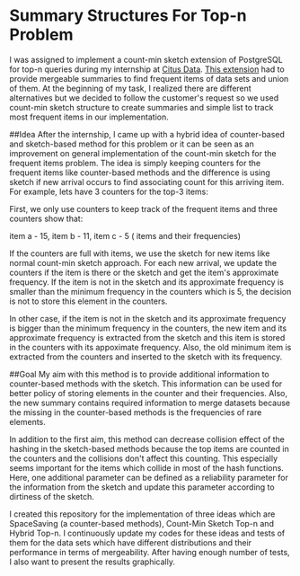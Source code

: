 # Summary Structures For Top-n Problem
I was assigned to implement a count-min sketch extension of PostgreSQL for top-n queries during my internship at [Citus Data](https://www.citusdata.com/). [This extension](https://github.com/citusdata/cms_topn) had to provide mergeable summaries to find frequent items of data sets and union of them. At the beginning of my task, I realized there are different alternatives but we decided to follow the customer's request so we used count-min sketch structure to create summaries and simple list to track most frequent items in our implementation.

##Idea
After the internship, I came up with a hybrid idea of counter-based and sketch-based method for this problem or it can be seen as an improvement on general implementation of the count-min sketch for the frequent items problem. The idea is simply keeping counters for the frequent items like counter-based methods and the difference is using sketch if new arrival occurs to find associating count for this arriving item. For example, lets have 3 counters for the top-3 items:

First, we only use counters to keep track of the frequent items and three counters show that:

item a - 15, item b - 11, item c - 5 ( items and their frequencies)

If the counters are full with items, we use the sketch for new items like normal count-min sketch approach. For each new arrival, we update the counters if the item is there or the sketch and get the item's approximate frequency. If the item is not in the sketch and its approximate frequency is smaller than the minimum frequency in the counters which is 5, the decision is not to store this element in the counters.

In other case, if the item is not in the sketch and its approximate frequency is bigger than the minimum frequency in the counters, the new item and its approximate frequency is extracted from the sketch and this item is stored in the counters with its appoximate frequency. Also, the old minimum item is extracted from the counters and inserted to the sketch with its frequency.

##Goal
My aim with this method is to provide additional information to counter-based methods with the sketch. This information can be used for better policy of storing elements in the counter and their frequencies. Also, the new summary contains required information to merge datasets because the missing in the counter-based methods is the frequencies of rare elements.

In addition to the first aim, this method can decrease collision effect of the hashing in the sketch-based methods because the top items are counted in the counters and the collisions don't affect this counting. This especially seems important for the items which collide in most of the hash functions. Here, one additional parameter can be defined as a reliability parameter for the information from the sketch and update this parameter according to dirtiness of the sketch.

I created this repository for the implementation of three ideas which are SpaceSaving (a counter-based methods), Count-Min Sketch Top-n and Hybrid Top-n. I continuously update my codes for these ideas and tests of them for the data sets which have different distributions and their performance in terms of mergeability. After having enough number of tests, I also want to present the results graphically.
